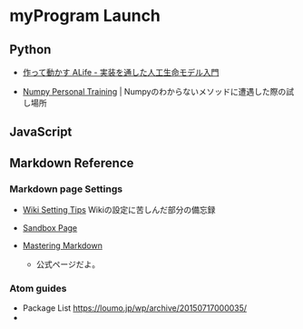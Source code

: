 
# myProgram Launch
## Python
- [作って動かす ALife - 実装を通した人工生命モデル入門](https://github.com/alifelab/alife_book_src)

- [Numpy Personal Training](https://github.com/tacNakadai/myProgram/blob/master/numpy_training.ipynb) | Numpyのわからないメソッドに遭遇した際の試し場所

## JavaScript

## Markdown Reference

### Markdown page Settings
- [Wiki Setting Tips](https://github.com/tacNakadai/myProgram/wiki/SettingWiki_Page)
Wikiの設定に苦しんだ部分の備忘録

- [Sandbox Page](https://github.com/tacNakadai/myProgram/wiki/markdownSandbox)

- [Mastering Markdown](https://guides.github.com/features/mastering-markdown/)
  - 公式ページだよ。

### Atom guides
- Package List
  https://loumo.jp/wp/archive/20150717000035/
-
